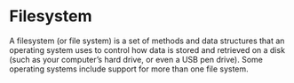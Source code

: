 # Filesystem	

A filesystem (or file system) is a set of methods and data structures that an operating system uses to  control how data is stored and retrieved on a disk (such as your computer’s hard drive, or even a USB pen drive). Some operating systems include support for more than one file system. 